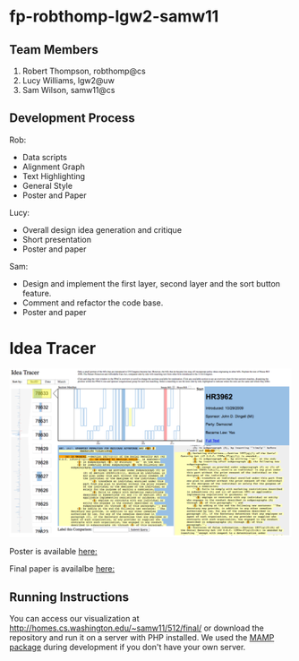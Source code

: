 fp-robthomp-lgw2-samw11
===============

## Team Members

1. Robert Thompson, robthomp@cs
2. Lucy Williams, lgw2@uw
3. Sam Wilson, samw11@cs

## Development Process
Rob:
 * Data scripts
 * Alignment Graph
 * Text Highlighting
 * General Style
 * Poster and Paper
 
Lucy:
 * Overall design idea generation and critique
 * Short presentation
 * Poster and paper
 
Sam: 
 * Design and implement the first layer, second layer and the sort button feature.
 * Comment and refactor the code base.
 * Poster and paper
  
Idea Tracer
===============

![Overview](overview.png)

Poster is available [here:](https://github.com/CSE512-14W/fp-robthomp-lgw2-samw11/blob/master/poster-robthomp-lgw2-samw11.pdf)

Final paper is availalbe [here:](https://github.com/CSE512-14W/fp-robthomp-lgw2-samw11/blob/master/final/paper-robthomp-lgw2-samw11.pdf) 

## Running Instructions

You can access our visualization at http://homes.cs.washington.edu/~samw11/512/final/ or download the repository and run it on a server with PHP installed. We used the [MAMP package](http://www.mamp.info/en/index.html) during development if you don't have your own server.
